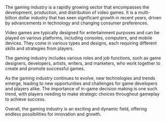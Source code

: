 
The gaming industry is a rapidly growing sector that encompasses the development, production, and distribution of video games. It is a multi-billion dollar industry that has seen significant growth in recent years, driven by advancements in technology and changing consumer preferences.

Video games are typically designed for entertainment purposes and can be played on various platforms, including consoles, computers, and mobile devices. They come in various types and designs, each requiring different skills and strategies from players.

The gaming industry includes various roles and job functions, such as game designers, developers, artists, writers, and marketers, who work together to create and promote successful games.

As the gaming industry continues to evolve, new technologies and trends emerge, leading to new opportunities and challenges for game developers and players alike. The importance of in-game decision making is one such trend, with players needing to make strategic choices throughout gameplay to achieve success.

Overall, the gaming industry is an exciting and dynamic field, offering endless possibilities for innovation and growth.
